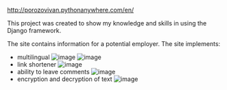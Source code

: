 http://porozovivan.pythonanywhere.com/en/

This project was created to show my knowledge and skills in using the Django framework.

The site contains information for a potential employer.
The site implements:
- multilingual
![image](https://github.com/IvanPorozov/Site_Resume/assets/139009015/0393e496-c989-4d2d-8fb4-e90690096f6d)
![image](https://github.com/IvanPorozov/Site_Resume/assets/139009015/5b2b49d8-2a19-402f-ad86-1adedd90a94c)
- link shortener
![image](https://github.com/IvanPorozov/Site_Resume/assets/139009015/8ce56186-12ac-47d3-8776-2c366954ff30)
- ability to leave comments
![image](https://github.com/IvanPorozov/Site_Resume/assets/139009015/268f4a23-8367-4326-bdf2-a951caba9cd7)
- encryption and decryption of text
![image](https://github.com/IvanPorozov/Site_Resume/assets/139009015/275f2f6a-7630-4b53-8c13-ce01b93ca721)
